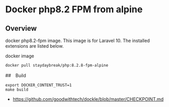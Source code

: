 # Docker php8.2 FPM from alpine

## Overview

docker php8.2-fpm image.
This image is for Laravel 10. The installed extensions are listed below.

docker image
```
docker pull staydaybreak/php:8.2.8-fpm-alpine
```

##　Build

```
export DOCKER_CONTENT_TRUST=1
make build
```

- https://github.com/goodwithtech/dockle/blob/master/CHECKPOINT.md

